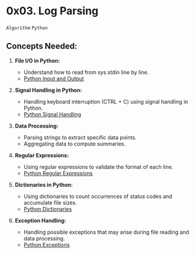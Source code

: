 # 0x03. Log Parsing
`Algorithm` `Python`

## Concepts Needed:
1. **File I/O in Python:**
    * Understand how to read from sys.stdin line by line.
    * [Python Input and Output]([https://docs.python.org/3/tutorial/inputoutput.html)

2. **Signal Handling in Python:**
    * Handling keyboard interruption (CTRL + C) using signal handling in Python.
    * [Python Signal Handling](https://docs.python.org/3/library/signal.html)

3. **Data Processing:**
    * Parsing strings to extract specific data points.
    * Aggregating data to compute summaries.

4. **Regular Expressions:**
    * Using regular expressions to validate the format of each line.
    * [Python Regular Expressions](https://docs.python.org/3/library/re.html)

5. **Dictionaries in Python:**
    * Using dictionaries to count occurrences of status codes and accumulate file sizes.
    * [Python Dictionaries](https://docs.python.org/3/tutorial/datastructures.html#dictionaries)

6. **Exception Handling:**
    * Handling possible exceptions that may arise during file reading and data processing.
    * [Python Exceptions](https://docs.python.org/3/tutorial/errors.html)
